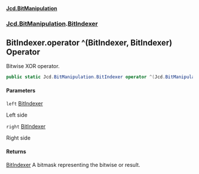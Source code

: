 #### [Jcd.BitManipulation](index.md 'index')

### [Jcd.BitManipulation](Jcd.BitManipulation.md 'Jcd.BitManipulation').[BitIndexer](Jcd.BitManipulation.BitIndexer.md 'Jcd.BitManipulation.BitIndexer')

## BitIndexer.operator ^(BitIndexer, BitIndexer) Operator

Bitwise XOR operator.

```csharp
public static Jcd.BitManipulation.BitIndexer operator ^(Jcd.BitManipulation.BitIndexer left, Jcd.BitManipulation.BitIndexer right);
```

#### Parameters

<a name='Jcd.BitManipulation.BitIndexer.op_ExclusiveOr(Jcd.BitManipulation.BitIndexer,Jcd.BitManipulation.BitIndexer).left'></a>

`left` [BitIndexer](Jcd.BitManipulation.BitIndexer.md 'Jcd.BitManipulation.BitIndexer')

Left side

<a name='Jcd.BitManipulation.BitIndexer.op_ExclusiveOr(Jcd.BitManipulation.BitIndexer,Jcd.BitManipulation.BitIndexer).right'></a>

`right` [BitIndexer](Jcd.BitManipulation.BitIndexer.md 'Jcd.BitManipulation.BitIndexer')

Right side

#### Returns

[BitIndexer](Jcd.BitManipulation.BitIndexer.md 'Jcd.BitManipulation.BitIndexer')
A bitmask representing the bitwise or result.